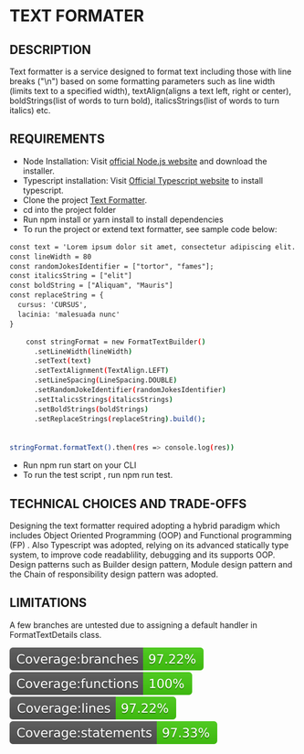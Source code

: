 # TEXT FORMATER

## DESCRIPTION

Text formatter is a service designed to format text including those with line breaks ("\n")  based on some formatting parameters such as line width  (limits text to a specified width), textAlign(aligns a text left, right or center), boldStrings(list of words to turn bold), italicsStrings(list of words to turn italics) etc.

## REQUIREMENTS

* Node Installation: Visit [official Node.js website](https://nodejs.org/) and download the installer.
* Typescript installation: Visit  [Official Typescript website](https://www.typescriptlang.org/download)  to install typescript.
* Clone the project [Text Formatter](https://github.com/entyre-hire/backend-exercise-nnamdi16.git).
* cd into the project folder
* Run npm install or  yarn install to install dependencies
* To run the project or extend text formatter, see sample code below:

```apache
const text = 'Lorem ipsum dolor sit amet, consectetur adipiscing elit. Morbi sit amet lacus eu purus malesuada sodales. Nunc a risus nunc.\nPraesent eget volutpat eros. Fusce mollis gravida nunc, vitae accumsan ligula varius vitae. Duis in tellus non est pulvinar efficitur quis ac tortor. Aliquam dictum, magna quis venenatis pharetra, leo sapien mollis mauris, et vestibulum arcu est eget turpis. Etiam tortor erat, lacinia et faucibus vitae, maximus et elit.\nDonec nisl nisi, imperdiet vitae felis ut, maximus condimentum ante. Curabitur efficitur sem sed ligula eleifend varius. Mauris et risus quis libero mattis auctor id ut orci.\nAliquam cursus sapien et euismod vestibulum. In maximus dolor eu vulputate tempus. Aenean ultricies nisl id elit mattis, vitae finibus libero interdum. Vestibulum ornare quam nec ornare fermentum.';
const lineWidth = 80
const randomJokesIdentifier = ["tortor", "fames"];
const italicsString = ["elit"]
const boldString = ["Aliquam", "Mauris"]
const replaceString = {
  cursus: 'CURSUS', 
  lacinia: 'malesuada nunc'
}
```

```bash
    const stringFormat = new FormatTextBuilder()
      .setLineWidth(lineWidth)
      .setText(text)
      .setTextAlignment(TextAlign.LEFT)
      .setLineSpacing(LineSpacing.DOUBLE)
      .setRandomJokeIdentifier(randomJokesIdentifier)
      .setItalicsStrings(italicsStrings)
      .setBoldStrings(boldStrings)
      .setReplaceStrings(replaceString).build();


stringFormat.formatText().then(res => console.log(res))
```

* Run npm run start on your CLI
* To run the test script , run npm run test.

## TECHNICAL CHOICES AND TRADE-OFFS

Designing the text formatter required adopting a hybrid paradigm which includes Object Oriented Programming (OOP)  and Functional programming (FP) . Also Typescript was adopted, relying on its advanced statically type system, to improve code readablility, debugging and its  supports OOP. Design patterns such as Builder design pattern, Module design pattern and the Chain of responsibility design pattern was adopted.

## LIMITATIONS

A few branches are untested due to assigning a default handler in FormatTextDetails class.

![Branch Coverage](badge-branches.svg)![function-coverage](badge-functions.svg)![Lines coverage](badge-lines.svg)![Statement coverage](badge-statements.svg)
